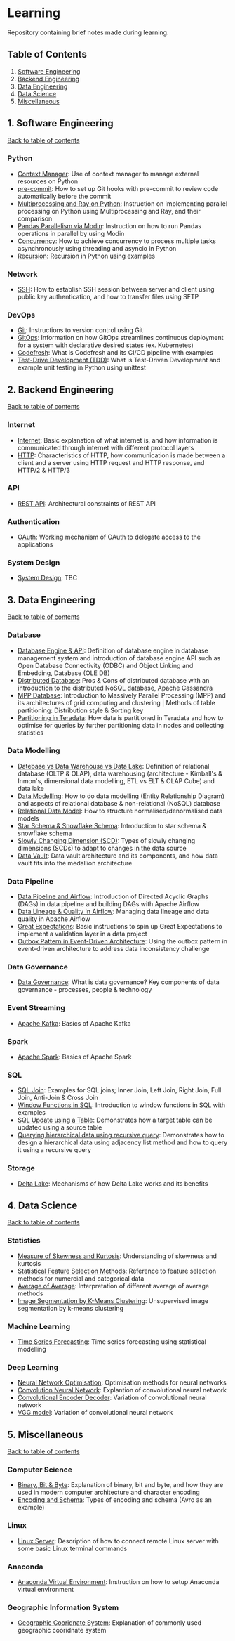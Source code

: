 # Learning
Repository containing brief notes made during learning.

## Table of Contents
1. [Software Engineering](#1-Software-Engineering)
2. [Backend Engineering](#2-Backend-Engineering)
3. [Data Engineering](#3-Data-Engineering)
4. [Data Science](#4-Data-Science)
5. [Miscellaneous](#5-Miscellaneous)

## 1. Software Engineering 
[Back to table of contents](#Table-of-Contents)
<!--
### Data Structures
- [Linked Lists](https://github.com/TravisH0301/learning/blob/master/software_engineering/linked_lists.md): Introduction to linked lists and Python implementation
-->

<!--
### Algorithms
- [Time & Space Complexity](https://github.com/TravisH0301/learning/blob/master/software_engineering/time_space_complexity.md): Analysis method for time and space complexity
-->

### Python
- [Context Manager](https://github.com/TravisH0301/learning/blob/master/software_engineering/context_manager.md): Use of context manager to manage external resources on Python
- [pre-commit](https://github.com/TravisH0301/learning/blob/master/software_engineering/pre_commit.md): How to set up Git hooks with pre-commit to review code automatically before the commit
- [Multiprocessing and Ray on Python](https://github.com/TravisH0301/learning/blob/master/data_engineering/multiprocessing_ray_python.md): Instruction on implementing parallel processing on Python using Multiprocessing and Ray, and their comparison 
- [Pandas Parallelism via Modin](https://github.com/TravisH0301/learning/blob/master/data_engineering/pandas_parallelism_modin.md): Instruction on how to run Pandas operations in parallel by using Modin
- [Concurrency](https://github.com/TravisH0301/learning/blob/master/software_engineering/concurrency_python.md): How to achieve concurrency to process multiple tasks asynchronously using threading and asyncio in Python
- [Recursion](https://github.com/TravisH0301/learning/blob/master/software_engineering/recursion_python.md): Recursion in Python using examples

### Network
- [SSH](https://github.com/TravisH0301/learning/blob/master/software_engineering/ssh.md): How to establish SSH session between server and client using public key authentication, and how to transfer files using SFTP

### DevOps
- [Git](https://github.com/TravisH0301/learning/blob/master/software_engineering/git.md): Instructions to version control using Git
- [GitOps](https://github.com/TravisH0301/learning/blob/master/software_engineering/gitops.md): Information on how GitOps streamlines continuous deployment for a system with declarative desired states (ex. Kubernetes)
- [Codefresh](https://github.com/TravisH0301/learning/blob/master/software_engineering/codefresh.md): What is Codefresh and its CI/CD pipeline with examples
- [Test-Drive Development (TDD)](https://github.com/TravisH0301/learning/blob/master/software_engineering/tdd.md): What is Test-Driven Development and example unit testing in Python using unittest


## 2. Backend Engineering
[Back to table of contents](#Table-of-Contents)
### Internet
- [Internet](https://github.com/TravisH0301/learning/blob/master/backend_engineering/internet.md): Basic explanation of what internet is, and how information is communicated through internet with different protocol layers
- [HTTP](https://github.com/TravisH0301/learning/blob/master/backend_engineering/http.md): Characteristics of HTTP, how communication is made between a client and a server using HTTP request and HTTP response, and HTTP/2 & HTTP/3

### API
- [REST API](https://github.com/TravisH0301/learning/blob/master/backend_engineering/rest_api.md): Architectural constraints of REST API

### Authentication
- [OAuth](https://github.com/TravisH0301/learning/blob/master/backend_engineering/oauth.md): Working mechanism of OAuth to delegate access to the applications

### System Design
- [System Design](https://github.com/TravisH0301/system_design): TBC


## 3. Data Engineering
[Back to table of contents](#Table-of-Contents)
<!--
### Cloud Data Engineering
- [Google Cloud Platform Certified Professional Data Engineer](https://github.com/TravisH0301/learning/blob/master/data_engineering/gcp_prof_de.md): Notes for the certification exam
-->

### Database 
- [Database Engine & API](https://github.com/TravisH0301/learning/blob/master/data_engineering/database_engine_api.md): Definition of database engine in database management system and introduction of database engine API such as Open Database Connectivity (ODBC) and Object Linking and Embedding, Database (OLE DB)
- [Distributed Database](https://github.com/TravisH0301/learning/blob/master/data_engineering/distributed_database.md): Pros & Cons of distributed database with an introduction to the distributed NoSQL database, Apache Cassandra
- [MPP Database](https://github.com/TravisH0301/learning/blob/master/data_engineering/mpp_database.md): Introduction to Massively Parallel Processing (MPP) and its architectures of grid computing and clustering | Methods of table partitioning: Distribution style & Sorting key
- [Partitioning in Teradata](https://github.com/TravisH0301/learning/blob/master/data_engineering/partitioning_teradata.md): How data is partitioned in Teradata and how to optimise for queries by further partitioning data in nodes and collecting statistics

### Data Modelling
- [Datebase vs Data Warehouse vs Data Lake](https://github.com/TravisH0301/learning/blob/master/data_engineering/database_datawarehouse_datalake.md): Definition of relational database (OLTP & OLAP), data warehousing (architecture - Kimball's & Inmon's, dimensional data modelling, ETL vs ELT & OLAP Cube) and data lake
- [Data Modelling](https://github.com/TravisH0301/learning/blob/master/data_engineering/data_modelling.md): How to do data modelling (Entity Relationship Diagram) and aspects of relational database & non-relational (NoSQL) database
- [Relational Data Model](https://github.com/TravisH0301/learning/blob/master/data_engineering/relational_data_model.md): How to structure normalised/denormalised data models
- [Star Schema & Snowflake Schema](https://github.com/TravisH0301/learning/blob/master/data_engineering/star_snowflake_schema.md): Introduction to star schema & snowflake schema
- [Slowly Changing Dimension (SCD)](https://github.com/TravisH0301/learning/blob/master/data_engineering/slowly_changing_dimension.md): Types of slowly changing dimensions (SCDs) to adapt to changes in the data source
- [Data Vault](https://github.com/TravisH0301/learning/blob/master/data_engineering/data_vault.md): Data vault architecture and its components, and how data vault fits into the medallion architecture

### Data Pipeline
- [Data Pipeline and Airflow](https://github.com/TravisH0301/learning/blob/master/data_engineering/data_pipeline_airflow.md): Introduction of Directed Acyclic Graphs (DAGs) in data pipeline and building DAGs with Apache Airflow
- [Data Lineage & Quality in Airflow](https://github.com/TravisH0301/learning/blob/master/data_engineering/data_lineage_data_quality_airflow.md): Managing data lineage and data quality in Apache Airflow
- [Great Expectations](https://github.com/TravisH0301/learning/blob/master/data_engineering/great_expectations.md): Basic instructions to spin up Great Expectations to implement a validation layer in a data project
- [Outbox Pattern in Event-Driven Architecture](https://github.com/TravisH0301/learning/blob/master/data_engineering/outbox_pattern.md): Using the outbox pattern in event-driven architecture to address data inconsistency challenge

### Data Governance
- [Data Governance](https://github.com/TravisH0301/learning/blob/master/data_engineering/data_governance.md): What is data governance? Key components of data governance - processes, people & technology

### Event Streaming
- [Apache Kafka](https://github.com/TravisH0301/learning/blob/master/data_engineering/apache_kafka.md): Basics of Apache Kafka

### Spark
- [Apache Spark](https://github.com/TravisH0301/learning/blob/master/data_engineering/apache_spark.md): Basics of Apache Spark

### SQL
- [SQL Join](https://github.com/TravisH0301/learning/blob/master/data_engineering/slq_join.md): Examples for SQL joins; Inner Join, Left Join, Right Join, Full Join, Anti-Join & Cross Join
- [Window Functions in SQL](https://github.com/TravisH0301/learning/blob/master/data_engineering/window_functions_sql.md): Introduction to window functions in SQL with examples
- [SQL Update using a Table](https://github.com/TravisH0301/learning/blob/master/data_engineering/sql_update_table.md): Demonstrates how a target table can be updated using a source table
- [Querying hierarchical data using recursive query](https://github.com/TravisH0301/learning/blob/master/data_engineering/hierarchical_data.md): Demonstrates how to design a hierarchical data using adjacency list method and how to query it using a recursive query

### Storage
- [Delta Lake](https://github.com/TravisH0301/learning/blob/master/data_engineering/delta_lake.md): Mechanisms of how Delta Lake works and its benefits

## 4. Data Science
[Back to table of contents](#Table-of-Contents)
### Statistics
- [Measure of Skewness and Kurtosis](https://github.com/TravisH0301/learning/blob/master/data_science/skewness_kurtosis.md): Understanding of skewness and kurtosis
- [Statistical Feature Selection Methods](https://github.com/TravisH0301/learning/blob/master/data_science/feature_selection_methods.md): Reference to feature selection methods for numercial and categorical data
- [Average of Average](https://github.com/TravisH0301/learning/blob/master/data_science/avg_of_avg.md): Interpretation of different average of average methods
- [Image Segmentation by K-Means Clustering](https://github.com/TravisH0301/learning/blob/master/data_science/image_segmentation_with_k_means_clustering.md): Unsupervised image segmentation by k-means clustering 

### Machine Learning
- [Time Series Forecasting](https://github.com/TravisH0301/learning/blob/master/data_science/time_series_forecasting.md): Time series forecasting using statistical modelling

### Deep Learning
- [Neural Network Optimisation](https://github.com/TravisH0301/learning/blob/master/data_science/neural_network_optimisation.md): Optimisation methods for neural networks
- [Convolution Neural Network](https://github.com/TravisH0301/learning/blob/master/data_science/convolutional_neural_network.md): Explantion of convolutional neural network
- [Convolutional Encoder Decoder](https://github.com/TravisH0301/learning/blob/master/data_science/convolutional_encoder_decoder.md): Variation of convolutional neural network
- [VGG model](https://github.com/TravisH0301/learning/blob/master/data_science/vgg_model.md): Variation of convolutional neural network
  
## 5. Miscellaneous
[Back to table of contents](#Table-of-Contents)
### Computer Science
- [Binary, Bit & Byte](https://github.com/TravisH0301/learning/blob/master/miscellaneous/binary_bit_byte.md): Explanation of binary, bit and byte, and how they are used in modern computer architecture and character encoding
- [Encoding and Schema](https://github.com/TravisH0301/learning/blob/master/miscellaneous/encoding_schema.md): Types of encoding and schema (Avro as an example)

### Linux
- [Linux Server](https://github.com/TravisH0301/learning/blob/master/miscellaneous/linux_server.md): Description of how to connect remote Linux server with some basic Linux terminal commands

### Anaconda
- [Anaconda Virtual Environment](https://github.com/TravisH0301/learning/blob/master/miscellaneous/conda_virtual_env.md): Instruction on how to setup Anaconda virtual environment

### Geographic Information System
- [Geographic Cooridnate System](https://github.com/TravisH0301/learning/blob/master/miscellaneous/geographic_coordinate_system.md): Explanation of commonly used geographic cooridnate system
